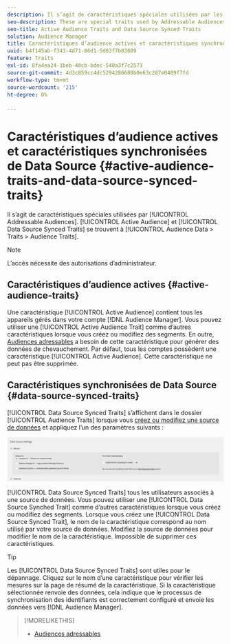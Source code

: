 ```yaml
---
description: Il s’agit de caractéristiques spéciales utilisées par les audiences adressables. Les caractéristiques synchronisées d’Audience active et de Source de données se trouvent dans Données d’audience > Caractéristiques > Caractéristiques d’audience.
seo-description: These are special traits used by Addressable Audiences. Active Audience and Data Source Synced Traits are located in Audience Data > Traits > Audience Traits.
seo-title: Active Audience Traits and Data Source Synced Traits
solution: Audience Manager
title: Caractéristiques d’audience actives et caractéristiques synchronisées de Data Source
uuid: b4f145ab-f343-4d71-86d1-5d03f7b03809
feature: Traits
exl-id: 8fa4ea24-1beb-40cb-bdec-540a3f7c2573
source-git-commit: 4d3c859cc4dc5294286680b0e63c287e0409f7fd
workflow-type: tm+mt
source-wordcount: '215'
ht-degree: 0%

---
```


# Caractéristiques d’audience actives et caractéristiques synchronisées de Data Source {#active-audience-traits-and-data-source-synced-traits}

Il s’agit de caractéristiques spéciales utilisées par [!UICONTROL Addressable Audiences]. [!UICONTROL Active Audience] et [!UICONTROL Data Source Synced Traits] se trouvent à [!UICONTROL Audience Data > Traits > Audience Traits].

>[!NOTE]
>
>L’accès nécessite des autorisations d’administrateur.

## Caractéristiques d’audience actives {#active-audience-traits}

Une caractéristique [!UICONTROL Active Audience] contient tous les appareils gérés dans votre compte [!DNL Audience Manager]. Vous pouvez utiliser une [!UICONTROL Active Audience Trait] comme d’autres caractéristiques lorsque vous créez ou modifiez des segments. En outre, [Audiences adressables](../../features/addressable-audiences.md) a besoin de cette caractéristique pour générer des données de chevauchement. Par défaut, tous les comptes possèdent une caractéristique [!UICONTROL Active Audience]. Cette caractéristique ne peut pas être supprimée.

## Caractéristiques synchronisées de Data Source {#data-source-synced-traits}

[!UICONTROL Data Source Synced Traits] s’affichent dans le dossier [!UICONTROL Audience Traits] lorsque vous [créez ou modifiez une source de données](../../features/manage-datasources.md#create-data-source) et appliquez l’un des paramètres suivants :

![](assets/datasource_synced.png)

[!UICONTROL Data Source Synced Traits] tous les utilisateurs associés à une source de données. Vous pouvez utiliser une [!UICONTROL Data Source Synched Trait] comme d’autres caractéristiques lorsque vous créez ou modifiez des segments. Lorsque vous créez une [!UICONTROL Data Source Synced Trait], le nom de la caractéristique correspond au nom utilisé par votre source de données. Modifiez la source de données pour modifier le nom de la caractéristique. Impossible de supprimer ces caractéristiques.

>[!TIP]
>
>Les [!UICONTROL Data Source Synced Traits] sont utiles pour le dépannage. Cliquez sur le nom d’une caractéristique pour vérifier les mesures sur la page de résumé de la caractéristique. Si la caractéristique sélectionnée renvoie des données, cela indique que le processus de synchronisation des identifiants est correctement configuré et envoie les données vers [!DNL Audience Manager].

>[!MORELIKETHIS]
>
>* [Audiences adressables](../../features/addressable-audiences.md)
